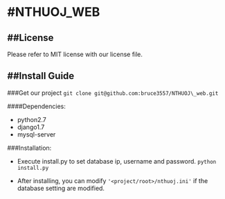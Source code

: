 #NTHUOJ\_WEB
=======

##License
---
Please refer to MIT license with our license file.

##Install Guide
---

###Get our project
    `git clone git@github.com:bruce3557/NTHUOJ\_web.git` 

####Dependencies: 
* python2.7 
* django1.7
* mysql-server

###Installation:
* Execute install.py to set database ip, username and password.
    `python install.py`

* After installing, you can modify `'<project/root>/nthuoj.ini'` if the database setting are modified.
